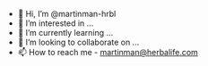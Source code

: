 - 👋 Hi, I’m @martinman-hrbl
- 👀 I’m interested in ...
- 🌱 I’m currently learning ...
- 💞️ I’m looking to collaborate on ...
- 📫 How to reach me - martinman@herbalife.com 

<!---
martinman-hrbl/martinman-hrbl is a ✨ special ✨ repository because its `README.md` (this file) appears on your GitHub profile.
You can click the Preview link to take a look at your changes.
--->
